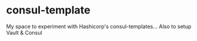 # consul-template
My space to experiment with Hashicorp's consul-templates... Also to setup Vault &amp; Consul
